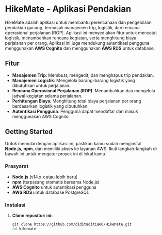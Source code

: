 # HikeMate - Aplikasi Pendakian

HikeMate adalah aplikasi untuk membantu perencanaan dan pengelolaan pendakian gunung, termasuk manajemen trip, logistik, dan rencana operasional perjalanan (ROP). Aplikasi ini menyediakan fitur untuk mencatat logistik, menambahkan rencana kegiatan, serta menghitung biaya perjalanan per orang. Aplikasi ini juga mendukung autentikasi pengguna menggunakan **AWS Cognito** dan menggunakan **AWS RDS** untuk database.

## Fitur

- **Manajemen Trip**: Membuat, mengedit, dan menghapus trip pendakian.
- **Manajemen Logistik**: Mengelola barang-barang logistik yang dibutuhkan untuk perjalanan.
- **Rencana Operasional Perjalanan (ROP)**: Menambahkan dan mengelola jadwal kegiatan selama perjalanan.
- **Perhitungan Biaya**: Menghitung total biaya perjalanan per orang berdasarkan logistik yang dibutuhkan.
- **Autentikasi Pengguna**: Pengguna dapat mendaftar dan masuk menggunakan AWS Cognito.

## Getting Started

Untuk memulai dengan aplikasi ini, pastikan kamu sudah menginstal **Node.js**, **npm**, dan memiliki akses ke layanan AWS. Ikuti langkah-langkah di bawah ini untuk mengatur proyek ini di lokal kamu.

### Prasyarat

- **Node.js** (v14.x.x atau lebih baru)
- **npm** (terpasang otomatis bersama Node.js)
- **AWS Cognito** untuk autentikasi pengguna
- **AWS RDS** untuk database PostgreSQL

### Instalasi

1. **Clone repositori ini:**

   ```bash
   git clone https://github.com/diditaditia66/HikeMate.git
   cd hikemate
